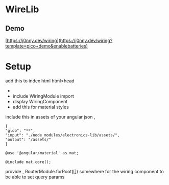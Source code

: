 # WireLib

## Demo

[https://j0nny.dev/wiring](https://j0nny.dev/wiring?template=pico+demo&enablebatteries)

# Setup

add this to index html html>head

- <link href="https://fonts.googleapis.com/icon?family=Material+Icons"
         rel="stylesheet">
- include WiringModule import
- display WiringComponent
- add this for material styles

include this in assets of your angular json ,

```
{
"glob": "**",
"input": "./node_modules/electronics-lib/assets/",
"output": "/assets/"
}
```

```
@use '@angular/material' as mat;

@include mat.core();

```

provide ,
RouterModule.forRoot([]) somewhere for the wiring component to be able to set query params
